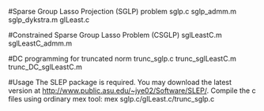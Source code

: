 #Sparse Group Lasso Projection (SGLP) problem
	sglp.c
	sglp_admm.m
	sglp_dykstra.m
	glLeast.c

#Constrained Sparse Group Lasso Problem (CSGLP)
	sglLeastC.m
	sglLeastC_admm.m

#DC programming for truncated norm
	trunc_sglp.c
	trunc_sglLeastC.m
	trunc_DC_sglLeastC.m

#Usage
The SLEP package is required. You may download the latest version at http://www.public.asu.edu/~jye02/Software/SLEP/.
Compile the c files using ordinary mex tool:
	mex sglp.c/glLeast.c/trunc_sglp.c
 



	
	
	
